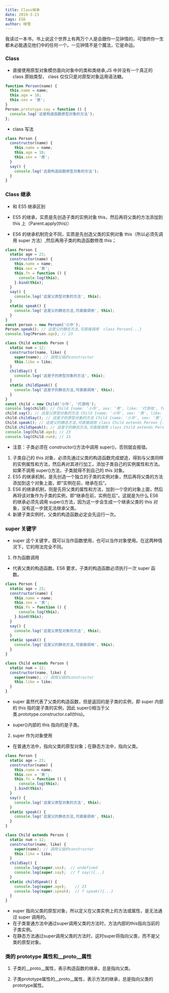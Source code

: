 ```yaml
---
title: Class继承
date: 2019-3-23
tags: ES6
author: 映雪
---
```


我读过一本书，书上说这个世界上有两万个人是会跟你一见钟情的，可惜终你一生都未必能遇见他们中的任何一个。一见钟情不是个魔法，它是命运。

<!--more-->

### Class

- 直接使用原型对象模仿面向对象中的类和类继承,JS 中并没有一个真正的 class 原始类型， class 仅仅只是对原型对象运用语法糖。

```js
function Person(name) {
  this.name = name;
  this.age = 18;
  this.sex = '男';
}
Person.prototype.say = function () {
  console.log('这是构造函数原型对象的方法');
};
```

- class 写法

```js
class Person {
  constructor(name) {
    this.name = name;
    this.age = 18;
    this.sex = '男';
  }
  say() {
    console.log('这是构造函数原型对象的方法');
  }
}
```

### Class 继承

- 和 ES5 继承区别

- ES5 的继承，实质是先创造子类的实例对象 this，然后再将父类的方法添加到 this 上（Parent.apply(this)）
- ES6 的继承机制完全不同，实质是先创造父类的实例对象 this（所以必须先调用 super 方法）,然后再用子类的构造函数修改 this；

```js
class Person {
  static age = 23;
  constructor(name) {
    this.name = name;
    this.sex = '男';
    this.fn = function () {
      console.log(this);
    }.bind(this);
  }
  say() {
    console.log('这是父原型对象的方法', this);
  }
  static speak() {
    console.log('这是父的静态方法,可直接调用', this);
  }
}
const person = new Person('小华');
Person.speak(); // 这是父的静态方法,可直接调用  class Person{...}
console.log(Person.age); // 23

class Child extends Person {
  static num = 12;
  constructor(name, like) {
    super(name); // 调用父级的constructor
    this.like = like;
  }
  childSay() {
    console.log('这是子的原型对象的方法', this);
  }
  static childSpeak() {
    console.log('这是子的静态方法,可直接调用', this);
  }
}
const child = new Child('小华', '打游戏');
console.log(child); // Child {name: '小华', sex: '男', like: '打游戏', fn: ƒ}
child.say(); // 这是父原型对象的方法 Child {name: '小华', sex: '男', like: '打游戏', fn: ƒ}
child.childSay(); // 这是子的原型对象的方法 Child {name: '小华', sex: '男', like: '打游戏', fn: ƒ}
Child.speak(); // 这是父的静态方法,可直接调用 class Child extends Person {...}
Child.childSpeak(); // 这是子的静态方法,可直接调用 class Child extends Person {...}
console.log(Child.age); // 23
console.log(Child.num); // 13
```

- 注意：子类必须在 constructor()方法中调用 super()，否则就会报错。

1. 子类自己的 this 对象，必须先通过父类的构造函数完成塑造，得到与父类同样的实例属性和方法，然后再对其进行加工，添加子类自己的实例属性和方法。如果不调用 super()方法，子类就得不到自己的 this 对象。
2. ES5 的继承机制，是先创造一个独立的子类的实例对象，然后再将父类的方法添加到这个对象上面，即“实例在前，继承在后”。
3. ES6 的继承机制，则是先将父类的属性和方法，加到一个空的对象上面，然后再将该对象作为子类的实例，即“继承在前，实例在后”。这就是为什么 ES6 的继承必须先调用 super()方法，因为这一步会生成一个继承父类的 this 对象，没有这一步就无法继承父类。
4. 新建子类实例时，父类的构造函数必定会先运行一次。

### super 关键字

- super 这个关键字，既可以当作函数使用，也可以当作对象使用。在这两种情况下，它的用法完全不同。

1. 作为函数调用

- 代表父类的构造函数。ES6 要求，子类的构造函数必须执行一次 super 函数。

```js
class Person {
  static age = 23;
  constructor(name) {
    this.name = name;
    this.sex = '男';
    this.fn = function () {
      console.log(this);
    }.bind(this);
  }
  say() {
    console.log('这是父原型对象的方法', this);
  }
  static speak() {
    console.log('这是父的静态方法,可直接调用', this);
  }
}

class Child extends Person {
  static num = 12;
  constructor(name, like) {
    super(name); // 调用父级的constructor
    this.like = like;
  }
}
```

- super 虽然代表了父类的构造函数，但是返回的是子类的实例，即 super 内部的 this 指的是子类的实例，因此 super()相当于父类.prototype.constructor.call(this)。

- super()内部的 this 指向的是子类。

2. super 作为对象使用

- 在普通方法中，指向父类的原型对象；在静态方法中，指向父类。

```js
class Person {
  static age = 23;
  constructor(name) {
    this.name = name;
    this.sex = '男';
    this.fn = function () {
      console.log(this);
    }.bind(this);
  }
  say() {
    console.log('这是父原型对象的方法', this);
  }
  static speak() {
    console.log('这是父的静态方法,可直接调用', this);
  }
}

class Child extends Person {
  static num = 12;
  constructor(name, like) {
    super(name); // 调用父级的constructor
    this.like = like;
  }
  childSay() {
    console.log(super.sex);  // undefined
    console.log(super.say);  // f say(){...}
  }
  static childSpeak() {
    console.log(super.age);    // 23
    console.log(super.speak);  // f speak(){...}
  }
}
```

- super 指向父类的原型对象，所以定义在父类实例上的方法或属性，是无法通过 super 调用的。
- 在子类普通方法中通过super调用父类的方法时，方法内部的this指向当前的子类实例。
- 在静态方法通过super调用父类的方法时，这时super将指向父类，而不是父类的原型对象。


### 类的 prototype 属性和__proto__属性

1. 子类的__proto__属性，表示构造函数的继承，总是指向父类。

2. 子类prototype属性的__proto__属性，表示方法的继承，总是指向父类的prototype属性。
